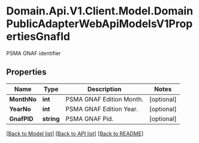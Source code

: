 # Domain.Api.V1.Client.Model.DomainPublicAdapterWebApiModelsV1PropertiesGnafId
PSMA GNAF identifier
## Properties

Name | Type | Description | Notes
------------ | ------------- | ------------- | -------------
**MonthNo** | **int** | PSMA GNAF Edition Month. | [optional] 
**YearNo** | **int** | PSMA GNAF Edition Year. | [optional] 
**GnafPID** | **string** | PSMA GNAF Pid. | [optional] 

[[Back to Model list]](../README.md#documentation-for-models) [[Back to API list]](../README.md#documentation-for-api-endpoints) [[Back to README]](../README.md)

